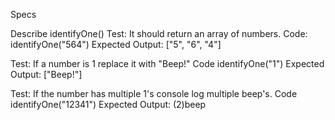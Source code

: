 Specs

Describe identifyOne()
Test: It should return an array of numbers.
Code: identifyOne("564")
Expected Output: ["5", "6", "4"]

Test: If a number is 1 replace it with "Beep!"
Code identifyOne("1")
Expected Output: ["Beep!"]

Test: If the number has multiple 1's console log multiple beep's.
Code identifyOne("12341")
Expected Output: (2)beep

